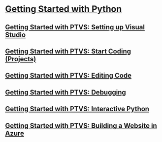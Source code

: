 # [Getting Started with Python](getting-started-with-python.md)
## [Getting Started with PTVS: Setting up Visual Studio](getting-started-with-ptvs-setting-up-visual-studio.md)
## [Getting Started with PTVS: Start Coding (Projects)](getting-started-with-ptvs-start-coding-projects.md)
## [Getting Started with PTVS: Editing Code](getting-started-with-ptvs-editing-code.md)
## [Getting Started with PTVS: Debugging](getting-started-with-ptvs-debugging.md)
## [Getting Started with PTVS: Interactive Python](getting-started-with-ptvs-interactive-python.md)
## [Getting Started with PTVS: Building a Website in Azure](getting-started-with-ptvs-building-a-website-in-azure.md)
